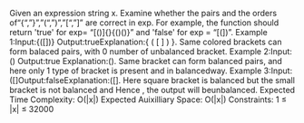 Given an expression string x.
Examine whether the pairs and the orders of“{“,”}”,”(“,”)”,”[“,”]” are correct in exp.
For example, the function should return 'true' for exp= “[()]{}{()()}” and 'false' for exp = “[(])”.
Example 1:Input:{([])}
Output:trueExplanation:{ ( [ ] ) }.
Same colored brackets can form balaced pairs, with 0 number of unbalanced bracket.
Example 2:Input:()
Output:true
Explanation:().
Same bracket can form balanced pairs, and here only 1 type of bracket is present and in balancedway.
Example 3:Input:([]Output:falseExplanation:([].
Here square bracket is balanced but the small bracket is not balanced and Hence , the output will beunbalanced.
Expected Time Complexity: O(|x|)
Expected Auixilliary Space: O(|x|)
Constraints: 1 ≤ |x| ≤ 32000
